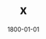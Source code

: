 ---
title: x
date: 1800-01-01
description: Power Grip
thumb: /assets/images/products/300S/300-spg-black-black-b.jpg
image: /assets/images/products/300S/300-spg-black-black-b.jpg
# angler-name: Johnny B. Goode

reel-type: spinning
reel-series: 300 

# location: Someplace, United States
# fish: Some Big Fish
# fish-length: 49 in.
# fish-weight: 78 lbs.
---